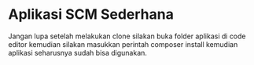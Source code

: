 # Aplikasi SCM Sederhana

Jangan lupa setelah melakukan clone silakan buka folder aplikasi di code editor kemudian silakan masukkan perintah composer install kemudian aplikasi seharusnya sudah bisa digunakan.

